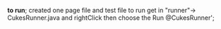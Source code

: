 **to run**; created one page file and test file to run 
get in "runner"-> CukesRunner.java and rightClick then 
choose the Run @CukesRunner';



